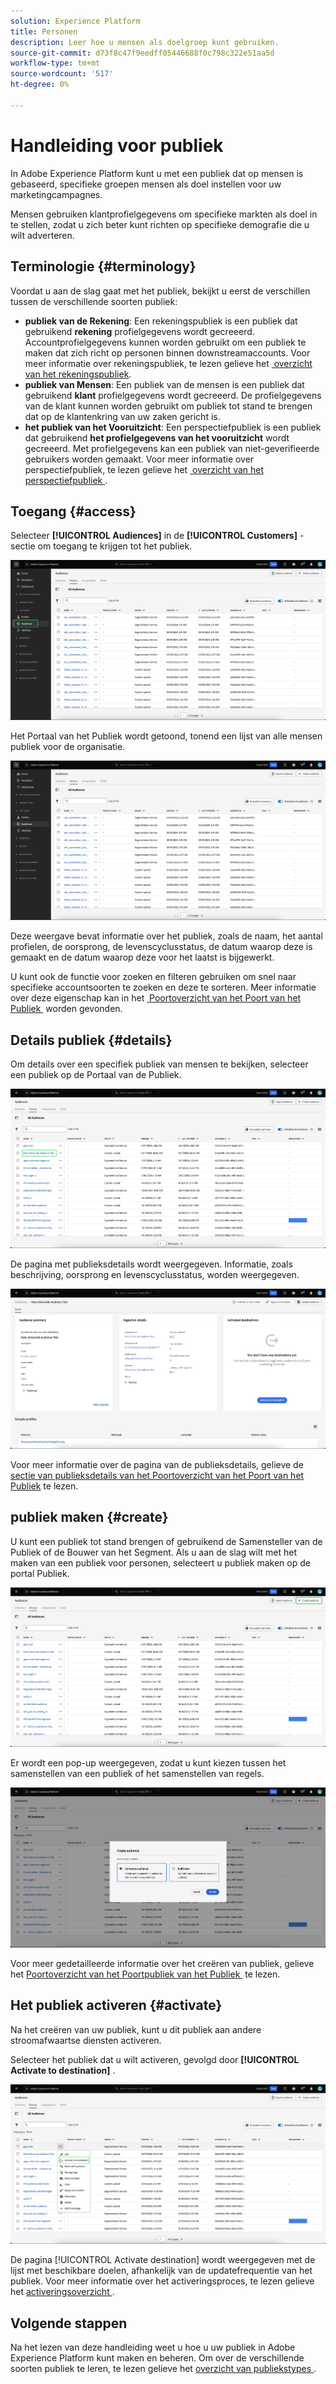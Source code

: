 ```yaml
---
solution: Experience Platform
title: Personen
description: Leer hoe u mensen als doelgroep kunt gebruiken.
source-git-commit: d73f8c47f9eedff05446688f0c798c322e51aa5d
workflow-type: tm+mt
source-wordcount: '517'
ht-degree: 0%

---
```


# Handleiding voor publiek

In Adobe Experience Platform kunt u met een publiek dat op mensen is gebaseerd, specifieke groepen mensen als doel instellen voor uw marketingcampagnes.

Mensen gebruiken klantprofielgegevens om specifieke markten als doel in te stellen, zodat u zich beter kunt richten op specifieke demografie die u wilt adverteren.

## Terminologie {#terminology}

Voordat u aan de slag gaat met het publiek, bekijkt u eerst de verschillen tussen de verschillende soorten publiek:

- **publiek van de Rekening**: Een rekeningspubliek is een publiek dat gebruikend **rekening** profielgegevens wordt gecreeerd. Accountprofielgegevens kunnen worden gebruikt om een publiek te maken dat zich richt op personen binnen downstreamaccounts. Voor meer informatie over rekeningspubliek, te lezen gelieve het [&#x200B; overzicht van het rekeningspubliek &#x200B;](./account-audiences.md).
- **publiek van Mensen**: Een publiek van de mensen is een publiek dat gebruikend **klant** profielgegevens wordt gecreeerd. De profielgegevens van de klant kunnen worden gebruikt om publiek tot stand te brengen dat op de klantenkring van uw zaken gericht is.
- **het publiek van het Vooruitzicht**: Een perspectiefpubliek is een publiek dat gebruikend **het profielgegevens van het vooruitzicht** wordt gecreeerd. Met profielgegevens kan een publiek van niet-geverifieerde gebruikers worden gemaakt. Voor meer informatie over perspectiefpubliek, te lezen gelieve het [&#x200B; overzicht van het perspectiefpubliek &#x200B;](./prospect-audiences.md).

## Toegang {#access}

Selecteer **[!UICONTROL Audiences]** in de **[!UICONTROL Customers]** -sectie om toegang te krijgen tot het publiek.

![&#x200B; het lusje van het publiek wordt benadrukt in de sectie van Klanten.](../images/types/people/select-audiences.png)

Het Portaal van het Publiek wordt getoond, tonend een lijst van alle mensen publiek voor de organisatie.

![&#x200B; het Portaal van het Publiek voor mensen wordt getoond.](../images/types/people/people-audiences.png)

Deze weergave bevat informatie over het publiek, zoals de naam, het aantal profielen, de oorsprong, de levenscyclusstatus, de datum waarop deze is gemaakt en de datum waarop deze voor het laatst is bijgewerkt.

U kunt ook de functie voor zoeken en filteren gebruiken om snel naar specifieke accountsoorten te zoeken en deze te sorteren. Meer informatie over deze eigenschap kan in het [&#x200B; Poortoverzicht van het Poort van het Publiek &#x200B;](../ui/audience-portal.md#manage-audiences) worden gevonden.

## Details publiek {#details}

Om details over een specifiek publiek van mensen te bekijken, selecteer een publiek op de Portaal van de Publiek.

![&#x200B; wordt een gespecificeerd publiek benadrukt in het Portaal van het Publiek.](../images/types/people/select-audience.png)

De pagina met publieksdetails wordt weergegeven. Informatie, zoals beschrijving, oorsprong en levenscyclusstatus, worden weergegeven.

![&#x200B; de pagina van publieksdetails wordt getoond, tonend informatie over het personenpubliek.](../images/types/people/audience-details.png)

Voor meer informatie over de pagina van de publieksdetails, gelieve de [&#x200B; sectie van publieksdetails van het Poortoverzicht van het Poort van het Publiek &#x200B;](../ui/audience-portal.md#audience-details) te lezen.

## publiek maken {#create}

U kunt een publiek tot stand brengen of gebruikend de Samensteller van de Publiek of de Bouwer van het Segment. Als u aan de slag wilt met het maken van een publiek voor personen, selecteert u publiek maken op de portal Publiek.

![&#x200B; de Create publieksknoop wordt benadrukt.](../images/types/people/select-create-audience.png)

Er wordt een pop-up weergegeven, zodat u kunt kiezen tussen het samenstellen van een publiek of het samenstellen van regels.

![&#x200B; popover het tonen van A een keus tussen het samenstellen en publiek en het bouwen van regels wordt getoond.](../images/types/people/create-audience-popover.png)

Voor meer gedetailleerde informatie over het creëren van publiek, gelieve het [&#x200B; Poortoverzicht van het Poortpubliek van het Publiek &#x200B;](../ui/audience-portal.md#create-audience) te lezen.

## Het publiek activeren {#activate}

Na het creëren van uw publiek, kunt u dit publiek aan andere stroomafwaartse diensten activeren.

Selecteer het publiek dat u wilt activeren, gevolgd door **[!UICONTROL Activate to destination]** .

![&#x200B; activeer aan bestemmingsknoop wordt benadrukt onder het snelle actiemenu.](../images/types/people/activate-to-destination.png)

De pagina [!UICONTROL Activate destination] wordt weergegeven met de lijst met beschikbare doelen, afhankelijk van de updatefrequentie van het publiek. Voor meer informatie over het activeringsproces, te lezen gelieve het [&#x200B; activeringsoverzicht &#x200B;](../../destinations/ui/activation-overview.md).

## Volgende stappen

Na het lezen van deze handleiding weet u hoe u uw publiek in Adobe Experience Platform kunt maken en beheren. Om over de verschillende soorten publiek te leren, te lezen gelieve het [&#x200B; overzicht van publiekstypes &#x200B;](./overview.md).
